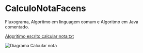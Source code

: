 # CalculoNotaFacens
Fluxograma, Algoritmo em linguagem comum e Algoritmo em Java comentado.

[Algoritimo escrito calcular nota.txt](https://github.com/Pedro-Ludovico/CalculoNotaFacens/files/8558863/Algoritimo.escrito.calcular.nota.txt)

![Diagrama Calcular nota](https://user-images.githubusercontent.com/103973593/165198875-b828b4a5-5443-4444-80c5-344cf236f512.png)
